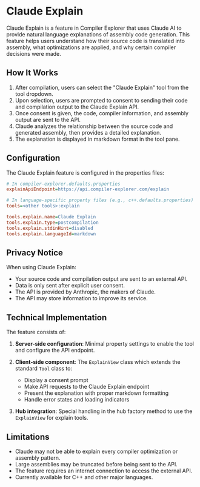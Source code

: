 # Claude Explain

Claude Explain is a feature in Compiler Explorer that uses Claude AI to provide natural language explanations of assembly code generation. This feature helps users understand how their source code is translated into assembly, what optimizations are applied, and why certain compiler decisions were made.

## How It Works

1. After compilation, users can select the "Claude Explain" tool from the tool dropdown.
2. Upon selection, users are prompted to consent to sending their code and compilation output to the Claude Explain API.
3. Once consent is given, the code, compiler information, and assembly output are sent to the API.
4. Claude analyzes the relationship between the source code and generated assembly, then provides a detailed explanation.
5. The explanation is displayed in markdown format in the tool pane.

## Configuration

The Claude Explain feature is configured in the properties files:

```ini
# In compiler-explorer.defaults.properties
explainApiEndpoint=https://api.compiler-explorer.com/explain

# In language-specific property files (e.g., c++.defaults.properties)
tools=<other tools>:explain

tools.explain.name=Claude Explain
tools.explain.type=postcompilation
tools.explain.stdinHint=disabled
tools.explain.languageId=markdown
```

## Privacy Notice

When using Claude Explain:

- Your source code and compilation output are sent to an external API.
- Data is only sent after explicit user consent.
- The API is provided by Anthropic, the makers of Claude.
- The API may store information to improve its service.

## Technical Implementation

The feature consists of:

1. **Server-side configuration**: Minimal property settings to enable the tool and configure the API endpoint.

2. **Client-side component**: The `ExplainView` class which extends the standard `Tool` class to:
   - Display a consent prompt
   - Make API requests to the Claude Explain endpoint
   - Present the explanation with proper markdown formatting
   - Handle error states and loading indicators

3. **Hub integration**: Special handling in the hub factory method to use the `ExplainView` for explain tools.


## Limitations

- Claude may not be able to explain every compiler optimization or assembly pattern.
- Large assemblies may be truncated before being sent to the API.
- The feature requires an internet connection to access the external API.
- Currently available for C++ and other major languages.